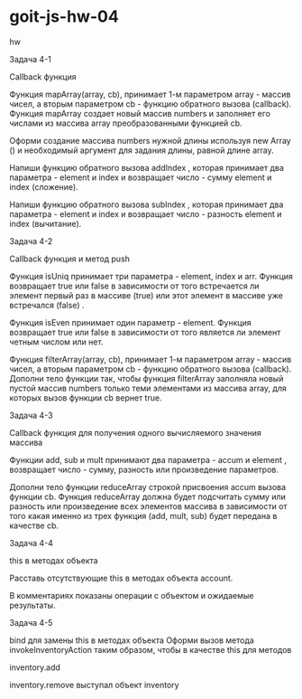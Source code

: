 # goit-js-hw-04

hw

Задача 4-1

Callback функция

Функция mapArray(array, cb), принимает 1-м параметром array - массив чисел, а
вторым параметром cb - функцию обратного вызова (callback). Функция mapArray
создает новый массив numbers и заполняет его числами из массива array
преобразованными функцией cb.

Оформи создание массива numbers нужной длины используя new Array () и
необходимый аргумент для задания длины, равной длине array.

Напиши функцию обратного вызова addIndex , которая принимает два параметра -
element и index и возвращает число - сумму element и index (сложение).

Напиши функцию обратного вызова subIndex , которая принимает два параметра -
element и index и возвращает число - разность element и index (вычитание).

Задача 4-2

Callback функция и метод push

Функция isUniq принимает три параметра - element, index и arr. Функция
возвращает true или false в зависимости от того встречается ли элемент первый
раз в массиве (true) или этот элемент в массиве уже встречался (false) .

Функция isEven принимает один параметр - element. Функция возвращает true или
false в зависимости от того является ли элемент четным числом или нет.

Функция filterArray(array, cb), принимает 1-м параметром array - массив чисел, а
вторым параметром cb - функцию обратного вызова (callback). Дополни тело функции
так, чтобы функция filterArray заполняла новый пустой массив numbers только теми
элементами из массива array, для которых вызов функции cb вернет true.

Задача 4-3

Callback функция для получения одного вычисляемого значения массива

Функции add, sub и mult принимают два параметра - accum и element , возвращает
число - сумму, разность или произведение параметров.

Дополни тело функции reduceArray строкой присвоения accum вызова функции cb.
Функция reduceArray должна будет подсчитать сумму или разность или произведение
всех элементов массива в зависимости от того какая именно из трех функция (add,
mult, sub) будет передана в качестве cb.

Задача 4-4

this в методах объекта

Расставь отсутствующие this в методах объекта account.

В комментариях показаны операции с объектом и ожидаемые результаты.

Задача 4-5

bind для замены this в методах объекта Оформи вызов метода invokeInventoryAction
таким образом, чтобы в качестве this для методов

inventory.add

inventory.remove выступал объект inventory
